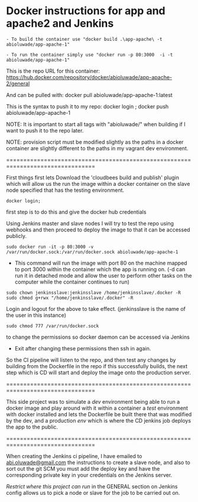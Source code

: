# Docker instructions for app and apache2 and Jenkins


````
- To build the container use "docker build .\app-apache\ -t abioluwade/app-apache-1"

- To run the container simply use "docker run -p 80:3000  -i -t abioluwade/app-apache-1"

````

This is the repo URL for this container: https://hub.docker.com/repository/docker/abioluwade/app-apache-2/general

And can be pulled with: docker pull abioluwade/app-apache-1:latest

This is the syntax to push it to my repo: docker login ; docker push abioluwade/app-apache-1

NOTE: It is important to start all tags with "abioluwade/" when building if I want
to push it to the repo later.


NOTE: provision script must be modified slightly as the paths in a docker container
are slightly different to the paths in my vagrant dev environment.


================================================================================

First things first lets Download the 'cloudbees build and publish' plugin which will allow us the run the image within
a docker container on the slave node specified that has the testing environment.

````
docker login;
````
first step is to do this and give the docker hub credentials

Using Jenkins master and slave nodes I will try to test the repo using webhooks
and then proceed to deploy the image to that it can be accessed publicly.

````
sudo docker run -it -p 80:3000 -v /var/run/docker.sock:/var/run/docker.sock abioluwade/app-apache-1
````
- This command will run the image with port 80 on the machine mapped to port 3000 within the container which
the app is running on. (-d can run it in detached mode and allow the user to perform other tasks on the computer while
  the container continues to run)

````
sudo chown jenkinsslave:jenkinsslave /home/jenkinsslave/.docker -R
sudo chmod g+rwx "/home/jenkinsslave/.docker" -R

````
Login and logout for the above to take effect. (jenkinsslave is the name of the user in this instance)

````
sudo chmod 777 /var/run/docker.sock
````

to change the permissions so docker daemon can be accessed via Jenkins

- Exit after changing these permissions then ssh in again.

So the CI pipeline will listen to the repo, and then test any changes by building from the Dockerfile in the repo
if this successfully builds, the next step which is CD will start and deploy the image onto the production server.

================================================================================

This side project was to simulate a *dev* environment being able to run a docker image and play around with it within a container
a *test* environment with docker installed and lets the Dockerfile be built there that was modified by the dev, and
a production *env* which is where the CD jenkins job deploys the app to the public.

================================================================================

When creating the Jenkins ci pipeline, I have emailed to abi.oluwade@gmail.com the instructions to create a slave node, and also to sort out the git SCM you must add the deploy key and have the corresponding private key in your credentials on the Jenkins server.

*Restrict where this project can run* in the GENERAL section on Jenkins config allows us to pick
a node or slave for the job to be carried out on.
